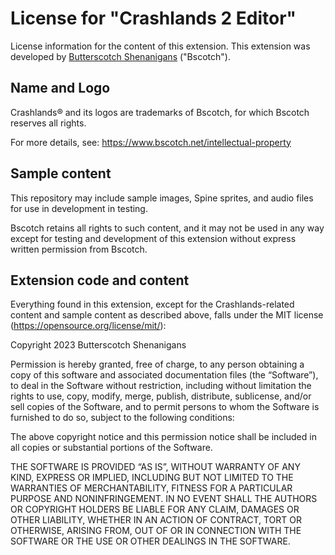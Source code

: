 # License for "Crashlands 2 Editor"

License information for the content of this extension. This extension was developed by [Butterscotch Shenanigans](https://www.bscotch.net) ("Bscotch").

## Name and Logo

Crashlands® and its logos are trademarks of Bscotch, for which Bscotch reserves all rights.

For more details, see: https://www.bscotch.net/intellectual-property

## Sample content

This repository may include sample images, Spine sprites, and audio files for use in development in testing.

Bscotch retains all rights to such content, and it may not be used in any way except for testing and development of this extension without express written permission from Bscotch.

## Extension code and content

Everything found in this extension, except for the Crashlands-related content and sample content as described above, falls under the MIT license (https://opensource.org/license/mit/):

Copyright 2023 Butterscotch Shenanigans

Permission is hereby granted, free of charge, to any person obtaining a copy of this software and associated documentation files (the “Software”), to deal in the Software without restriction, including without limitation the rights to use, copy, modify, merge, publish, distribute, sublicense, and/or sell copies of the Software, and to permit persons to whom the Software is furnished to do so, subject to the following conditions:

The above copyright notice and this permission notice shall be included in all copies or substantial portions of the Software.

THE SOFTWARE IS PROVIDED “AS IS”, WITHOUT WARRANTY OF ANY KIND, EXPRESS OR IMPLIED, INCLUDING BUT NOT LIMITED TO THE WARRANTIES OF MERCHANTABILITY, FITNESS FOR A PARTICULAR PURPOSE AND NONINFRINGEMENT. IN NO EVENT SHALL THE AUTHORS OR COPYRIGHT HOLDERS BE LIABLE FOR ANY CLAIM, DAMAGES OR OTHER LIABILITY, WHETHER IN AN ACTION OF CONTRACT, TORT OR OTHERWISE, ARISING FROM, OUT OF OR IN CONNECTION WITH THE SOFTWARE OR THE USE OR OTHER DEALINGS IN THE SOFTWARE.
